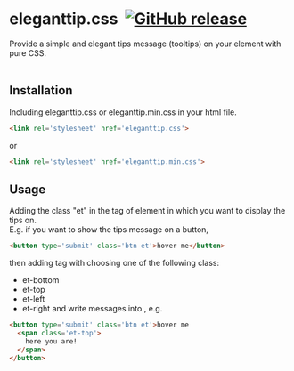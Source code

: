 # eleganttip.css&nbsp;&nbsp;[![GitHub release](https://img.shields.io/github/release/gw19/eleganttip.css.svg)](https://github.com/gw19/eleganttip.css/releases)
Provide a simple and elegant tips message (tooltips) on your element with pure CSS.
<br>
<br>
## Installation
Including eleganttip.css or eleganttip.min.css in your html file.<br>
```html
<link rel='stylesheet' href='eleganttip.css'>
```
or
```html
<link rel='stylesheet' href='eleganttip.min.css'>
```
## Usage
Adding the class "et" in the tag of element in which you want to display the tips on.<br>
E.g. if you want to show the tips message on a button,<br>
```html
<button type='submit' class='btn et'>hover me</button>
```
then adding tag <span> with choosing one of the following class:
* et-bottom
* et-top
* et-left
* et-right
and write messages into <span>, e.g.
```html
<button type='submit' class='btn et'>hover me
  <span class='et-top'>
    here you are!
  </span>
</button>
  ```
  
